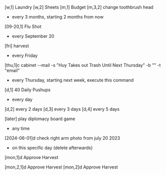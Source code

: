 [w,1] Laundry
[w,2] Sheets
[m,1] Budget
[m,3,2] change toothbrush head
- every 3 months, starting 2 months from now

[09-20,1] Flu Shot
- every September 20

[fri] harvest
- every Friday

[thu,1]c cabinet --mail -s "Huy Takes out Trash Until Next Thursday" -b "" -t "email"
- every Thursday, starting next week, execute this command

[d,1] 40 Daily Pushups
- every day

[d,2] every 2 days
[d,3] every 3 days
[d,4] every 5 days

[later] play diplomacy board game
- any time

[2024-06-01]d check right arm photo from july 20 2023
- on this specific day (delete afterwards)

[mon,1]d Approve Harvest

[mon,2,1]d Approve Harvest
[mon,2]d Approve Harvest